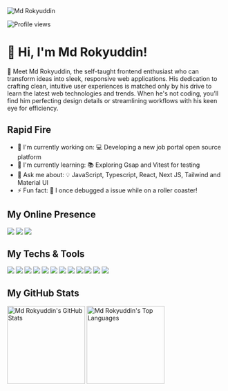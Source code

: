 <img src="https://github.com/user-attachments/assets/2c7c8656-8e7c-4490-ac4e-365b85ed3742" alt="Md Rokyuddin">

![Profile views](https://komarev.com/ghpvc/?username=rokyuddin&label=Profile%20views&color=0e75b6&style=flat)

# 👋 Hi, I'm Md Rokyuddin! 

🚀 Meet Md Rokyuddin, the self-taught frontend enthusiast who can transform ideas into sleek, responsive web applications. His dedication to crafting clean, intuitive user experiences is matched only by his drive to learn the latest web technologies and trends. When he's not coding, you’ll find him perfecting design details or streamlining workflows with his keen eye for efficiency.


<h2 align="left">Rapid Fire</h3>

- 💼 I'm currently working on: 💻 Developing a new job portal open source platform
- 🌱 I'm currently learning: 📚 Exploring Gsap and Vitest for testing
- 💬 Ask me about: 💡 JavaScript, Typescript,  React, Next JS, Tailwind and Material UI
- ⚡ Fun fact: 🎢 I once debugged a issue while on a roller coaster!

<h2 align="left">My Online Presence</h2>

<div align="left">

[![](https://img.shields.io/badge/-website-3979e4?style=for-the-badge&logoColor=0f0f0f&logo=nuxtdotjs)](https://rokyuddin.vercel.app/)
[![](https://img.shields.io/badge/-linkedin-3979e4?style=for-the-badge&logoColor=0f0f0f&logo=linkedin)](https://linkedin.com/in/rokyuddin/)
[![](https://img.shields.io/badge/-x/twitter-3979e4?style=for-the-badge&logoColor=0f0f0f&logo=x)](https://x.com/rokyuddin_dev)

</div>

<h2 align="left">My Techs & Tools</h2>

<div align="left">

![](https://img.shields.io/badge/Code-JavaScript-3979e4?style=flat-square&logoColor=ffffff&logo=javascript)
![](https://img.shields.io/badge/Code-Typescript-3979e4?style=flat-square&logoColor=ffffff&logo=typescript)
![](https://img.shields.io/badge/Platform-Next.js-3979e4?style=flat-square&logo=next.js&logoColor=ffffff)
![](https://img.shields.io/badge/Code-React-3979e4?style=flat-square&logoColor=ffffff&logo=react)
![](https://img.shields.io/badge/Editor-VS_Code-3979e4?style=flat-square&logoColor=ffffff&logo=visualstudiocode)
![](https://img.shields.io/badge/Design-Figma-3979e4?style=flat-square&logoColor=ffffff&logo=figma)
![](https://img.shields.io/badge/Code-CSS-3979e4?style=flat-square&logoColor=ffffff&logo=css3)
![](https://img.shields.io/badge/Code-Tailwind-3979e4?style=flat-square&logoColor=ffffff&logo=tailwind-css)
![](https://img.shields.io/badge/Code-Material-UI-3979e4?style=flat-square&logoColor=ffffff&logo=material-ui)
![](https://img.shields.io/badge/Platform-GSAP-3979e4?style=flat-square&logo=greensock&logoColor=ffffff)
![](https://img.shields.io/badge/Platform-Framer%20Motion-3979e4?style=flat-square&logo=framer&logoColor=ffffff)
![](https://img.shields.io/badge/Platform-Storyblok-3979e4?style=flat-square&logoColor=ffffff&logo=storyblok)
</div>

 <h2 align="left">My GitHub Stats</h2>

<div align="left">
    <img height="180em" src="https://github-readme-stats.vercel.app/api?username=rokyuddin&count_private=true&show_icons=true&bg_color=333333&title_color=3979e4&icon_color=3979e4&text_color=dddddd" alt="Md Rokyuddin's GitHub Stats">
    <img height="180em" src="https://github-readme-stats.vercel.app/api/top-langs/?username=rokyuddin&show_icons=true&bg_color=333333&title_color=3979e4&icon_color=3979e4&text_color=dddddd&layout=compact&langs_count=6" alt="Md Rokyuddin's Top Languages">
</div>

